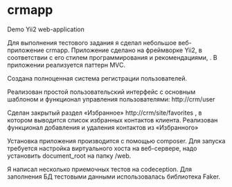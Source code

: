 # crmapp
Demo Yii2 web-application

Для выполнения тестового задания я сделал небольшое веб-приложение crmapp.
Приложение сделано на фреймворке Yii2, в соответствии с его стилем программирования и рекомендациями, .
В приложении реализуется паттерн MVC.
 
Создана полноценная система регистрации пользователей. 
  
Реализован простой пользовательский интерфейс с основным шаблоном и 
функционал управления пользователями:   http://crm/user
 
Сделан закрытый раздел «Избранное» http://crm/site/favorites , в котором выводится список избранных контактов клиента. Реализован функционал добавления и удаления контактов из «Избранного»
 
Установка приложения производится с помощью composer.
Для запуска требуется настройка виртуального хоста на веб-сервере, надо установить document_root на папку /web. 
 
Я написал несколько приемочных тестов на codeception.
Для заполнения БД тестовыми данными использовалась библиотека Faker.
